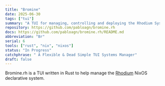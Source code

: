 ```yaml
---
title: "Bromine"
date: 2025-06-30
tags: ["tui"]
summary: "A TUI for managing, controlling and deploying the Rhodium System."
repository: https://github.com/pabloagn/bromine.rh
docs: https://github.com/pabloagn/bromine.rh/README.md
abbreviation: "Br"
serial: 6
tools: ["rust", "nix", "nixos"]
status: "In Progress"
catchphrase: " A Flexible & Dead Simple TUI Systems Manager"
draft: false
---
```


Bromine.rh is a TUI written in Rust to help manage the [Rhodium](https://pabloagn.com/projects/rhodium) NixOS declarative system.
